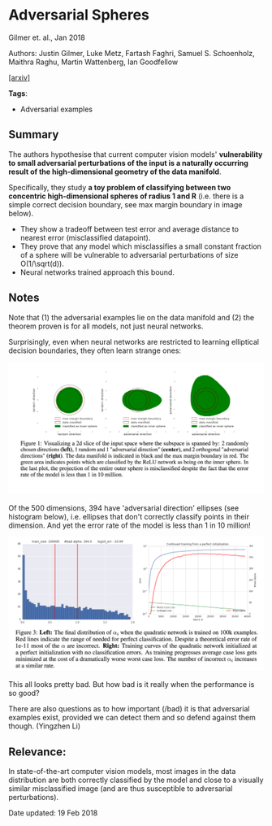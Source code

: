 # Adversarial Spheres

Gilmer et. al., Jan 2018

Authors: Justin Gilmer, Luke Metz, Fartash Faghri, Samuel S. Schoenholz, Maithra Raghu, Martin Wattenberg, Ian Goodfellow

[[arxiv]](https://arxiv.org/abs/1801.02774)

**Tags**: 
- Adversarial examples

## Summary

The authors hypothesise that current computer vision models' **vulnerability to small adversarial perturbations of the input is a naturally occurring result of the high-dimensional geometry of the data manifold**.

Specifically, they study **a toy problem of classifying between two concentric high-dimensional spheres of radius 1 and R** (i.e. there is a simple correct decision boundary, see max margin boundary in image below). 
* They show a tradeoff between test error and average distance to nearest error (misclassified datapoint).
* They prove that any model which misclassifies a small constant fraction of a sphere will be vulnerable to adversarial perturbations of size O(1/\sqrt(d)).
* Neural networks trained approach this bound.

## Notes
Note that (1) the adversarial examples lie on the data manifold and (2) the theorem proven is for all models, not just neural networks.

Surprisingly, even when neural networks are restricted to learning elliptical decision boundaries, they often learn strange ones:

![](images/adversarial-sphere-slices.png)

Of the 500 dimensions, 394 have 'adversarial direction' ellipses (see histogram below), i.e. ellipses that don't correctly classify points in their dimension. And yet the error rate of the model is less than 1 in 10 million!

![](images/adversarial-spheres-alpha.png)

This all looks pretty bad. But how bad is it really when the performance is so good?

There are also questions as to how important (/bad) it is that adversarial examples exist, provided we can detect them and so defend against them though. (Yingzhen Li)

## Relevance:
In state-of-the-art computer vision models, most images in the data distribution are both correctly classified by the model and close to a visually similar misclassified image (and are thus susceptible to adversarial perturbations).

Date updated: 19 Feb 2018
